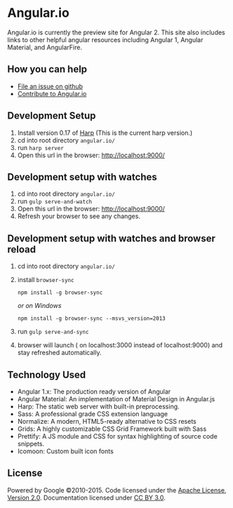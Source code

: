 # Angular.io
Angular.io is currently the preview site for Angular 2. This site also includes links to other helpful angular resources including Angular 1, Angular Material, and AngularFire.

## How you can help
- [File an issue on github](https://github.com/angular/angular.io/issues)
- [Contribute to Angular.io](https://github.com/angular/angular.js/blob/master/CONTRIBUTING.md)


## Development Setup
1. Install version 0.17 of [Harp](http://harpjs.com/) (This is the current harp version.)
2. cd into root directory `angular.io/`
3. run `harp server`
4. Open this url in the browser: [http://localhost:9000/](http://localhost:9000/)

## Development setup with watches
 1. cd into root directory `angular.io/`
 2. run `gulp serve-and-watch`
 3. Open this url in the browser: [http://localhost:9000/](http://localhost:9000/)
 4. Refresh your browser to see any changes.

## Development setup with watches and browser reload
 1. cd into root directory `angular.io/`
 2. install `browser-sync`

    `npm install -g browser-sync`<br/>

       *or on Windows*<br/>

    `npm install -g browser-sync --msvs_version=2013`

 3. run `gulp serve-and-sync`
 4. browser will launch ( on localhost:3000 instead of localhost:9000) and stay refreshed automatically.

## Technology Used
- Angular 1.x: The production ready version of Angular
- Angular Material: An implementation of Material Design in Angular.js
- Harp: The static web server with built-in preprocessing.
- Sass: A professional grade CSS extension language
- Normalize: A modern, HTML5-ready alternative to CSS resets
- Grids: A highly customizable CSS Grid Framework built with Sass
- Prettify: A JS module and CSS for syntax highlighting of source code snippets.
- Icomoon: Custom built icon fonts


## License
Powered by Google ©2010-2015. Code licensed under the [Apache License, Version 2.0](http://www.apache.org/licenses/LICENSE-2.0). Documentation licensed under [CC BY 3.0](http://creativecommons.org/licenses/by/3.0/).

